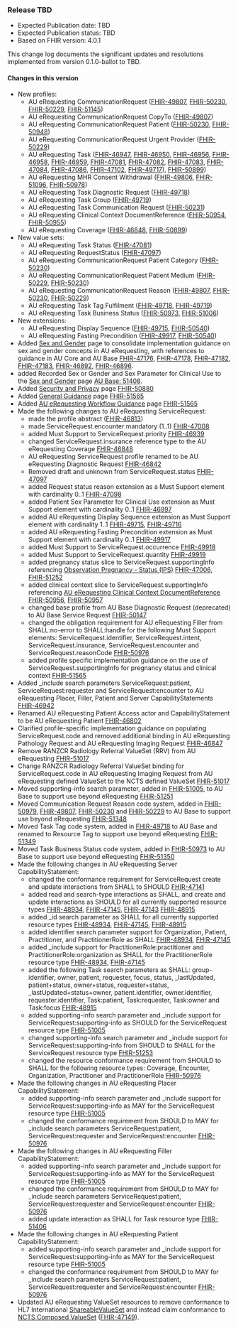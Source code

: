### Release TBD
- Expected Publication date: TBD
- Expected Publication status: TBD
- Based on FHIR version: 4.0.1

This change log documents the significant updates and resolutions implemented from version 0.1.0-ballot to TBD.

#### Changes in this version
- New profiles: 
  - AU eRequesting CommunicationRequest ([FHIR-49807](https://jira.hl7.org/browse/FHIR-49807), [FHIR-50230](https://jira.hl7.org/browse/FHIR-50230), [FHIR-50229](https://jira.hl7.org/browse/FHIR-50229), [FHIR-51145](https://jira.hl7.org/browse/FHIR-51145))
  - AU eRequesting CommunicationRequest CopyTo ([FHIR-49807](https://jira.hl7.org/browse/FHIR-49807))
  - AU eRequesting CommunicationRequest Patient ([FHIR-50230](https://jira.hl7.org/browse/FHIR-50230), [FHIR-50948](https://jira.hl7.org/browse/FHIR-50948))
  - AU eRequesting CommunicationRequest Urgent Provider ([FHIR-50229](https://jira.hl7.org/browse/FHIR-50229))
  - AU eRequesting Task ([FHIR-46947](https://jira.hl7.org/browse/FHIR-46947), [FHIR-46950](https://jira.hl7.org/browse/FHIR-46950), [FHIR-46956](https://jira.hl7.org/browse/FHIR-46956), [FHIR-46958](https://jira.hl7.org/browse/FHIR-46958), [FHIR-46959](https://jira.hl7.org/browse/FHIR-46959), [FHIR-47081](https://jira.hl7.org/browse/FHIR-47081), [FHIR-47082](https://jira.hl7.org/browse/FHIR-47082), [FHIR-47083](https://jira.hl7.org/browse/FHIR-47083), [FHIR-47084](https://jira.hl7.org/browse/FHIR-47084), [FHIR-47086](https://jira.hl7.org/browse/FHIR-47086), [FHIR-47102](https://jira.hl7.org/browse/FHIR-47102), [FHIR-49717](https://jira.hl7.org/browse/FHIR-49717)), [FHIR-50899](https://jira.hl7.org/browse/FHIR-50899))
  - AU eRequesting MHR Consent Withdrawal ([FHIR-49806](https://jira.hl7.org/browse/FHIR-49806), [FHIR-51096](https://jira.hl7.org/browse/FHIR-51096), [FHIR-50978](https://jira.hl7.org/browse/FHIR-50978))
  - AU eRequesting Task Diagnostic Request ([FHIR-49718](https://jira.hl7.org/browse/FHIR-49718))
  - AU eRequesting Task Group ([FHIR-49719](https://jira.hl7.org/browse/FHIR-49719))
  - AU eRequesting Task Communication Request ([FHIR-50231](https://jira.hl7.org/browse/FHIR-50231))  
  - AU eRequesting Clinical Context DocumentReference ([FHIR-50954](https://jira.hl7.org/browse/FHIR-50954), [FHIR-50955](https://jira.hl7.org/browse/FHIR-50955))
  - AU eRequesting Coverage ([FHIR-46848](https://jira.hl7.org/browse/FHIR-46848), [FHIR-50899](https://jira.hl7.org/browse/FHIR-50899))
- New value sets:
  - AU eRequesting Task Status ([FHIR-47081](https://jira.hl7.org/browse/FHIR-47081))
  - AU eRequesting RequestStatus ([FHIR-47097](https://jira.hl7.org/browse/FHIR-47097))
  - AU eRequesting CommunicationRequest Patient Category ([FHIR-50230](https://jira.hl7.org/browse/FHIR-50230))
  - AU eRequesting CommunicationRequest Patient Medium ([FHIR-50229](https://jira.hl7.org/browse/FHIR-50229), [FHIR-50230](https://jira.hl7.org/browse/FHIR-50230))
  - AU eRequesting CommunicationRequest Reason ([FHIR-49807](https://jira.hl7.org/browse/FHIR-49807), [FHIR-50230](https://jira.hl7.org/browse/FHIR-50230), [FHIR-50229](https://jira.hl7.org/browse/FHIR-50229))
  - AU eRequesting Task Tag Fulfilment ([FHIR-49718](https://jira.hl7.org/browse/FHIR-49718), [FHIR-49719](https://jira.hl7.org/browse/FHIR-49719))
  - AU eRequesting Task Business Status ([FHIR-50973](https://jira.hl7.org/browse/FHIR-50973), [FHIR-51006](https://jira.hl7.org/browse/FHIR-51006))
- New extensions:  
  - AU eRequesting Display Sequence ([FHIR-49715](https://jira.hl7.org/browse/FHIR-49715), [FHIR-50540](https://jira.hl7.org/browse/FHIR-50540))
  - AU eRequesting Fasting Precondition ([FHIR-49917](https://jira.hl7.org/browse/FHIR-49917), [FHIR-50540](https://jira.hl7.org/browse/FHIR-50540))
- Added [Sex and Gender](sex-and-gender.html) page to consolidate implementation guidance on sex and gender concepts in AU eRequesting, with references to guidance in AU Core and AU Base [FHIR-47176](https://jira.hl7.org/browse/FHIR-47176), [FHIR-47178](https://jira.hl7.org/browse/FHIR-47178), [FHIR-47182](https://jira.hl7.org/browse/FHIR-47182), [FHIR-47183](https://jira.hl7.org/browse/FHIR-47183), [FHIR-46892](https://jira.hl7.org/browse/FHIR-46892), [FHIR-46896](https://jira.hl7.org/browse/FHIR-46896).
- added Recorded Sex or Gender and Sex Parameter for Clinical Use to the [Sex and Gender](sex-and-gender.html) page [AU Base: 51408](https://jira.hl7.org/browse/FHIR-51408).
- Added [Security and Privacy](security.html) page [FHIR-50880](https://jira.hl7.org/browse/FHIR-50880)
- Added [General Guidance](general-guidance.html) page [FHIR-51565](https://jira.hl7.org/browse/FHIR-51565)
- Added [AU eRequesting Workflow Guidance](workflow.html) page [FHIR-51565](https://jira.hl7.org/browse/FHIR-51565)
- Made the following changes to AU eRequesting ServiceRequest:
  - made the profile abstract ([FHIR-46813](https://jira.hl7.org/browse/FHIR-46813))
  - made ServiceRequest.encounter mandatory (1..1) [FHIR-47008](https://jira.hl7.org/browse/FHIR-47008)
  - added Must Support to ServiceRequest.priority [FHIR-46939](https://jira.hl7.org/browse/FHIR-46939)
  - changed ServiceRequest.insurance reference type to the AU eRequesting Coverage [FHIR-46848](https://jira.hl7.org/browse/FHIR-46848)
  - AU eRequesting ServiceRequest profile renamed to be AU eRequesting Diagnostic Request [FHIR-46842](https://jira.hl7.org/browse/FHIR-46842)
  - Removed draft and unknown from ServiceRequest.status [FHIR-47097](https://jira.hl7.org/browse/FHIR-47097)
  - added Request status reason extension as a Must Support element with cardinality 0..1 [FHIR-47098](https://jira.hl7.org/browse/FHIR-47098)
  - added Patient Sex Parameter for Clinical Use extension as Must Support element with cardinality 0..1 [FHIR-46997](https://jira.hl7.org/browse/FHIR-46997)
  - added AU eRequesting Display Sequence extension as Must Support element with cardinality 1..1 [FHIR-49715](https://jira.hl7.org/browse/FHIR-49715), [FHIR-49716](https://jira.hl7.org/browse/FHIR-49716)
  - added AU eRequesting Fasting Precondition extension as Must Support element with cardinality 0..1 [FHIR-49917](https://jira.hl7.org/browse/FHIR-49917)
  - added Must Support to ServiceRequest.occurrence [FHIR-49918](https://jira.hl7.org/browse/FHIR-49918)
  - added Must Support to ServiceRequest.quantity [FHIR-49919](https://jira.hl7.org/browse/FHIR-49919)
  - added pregnancy status slice to ServiceRequest.supportingInfo referencing [Observation Pregnancy - Status (IPS)](https://build.fhir.org/ig/HL7/fhir-ips/StructureDefinition-Observation-pregnancy-status-uv-ips.html) [FHIR-47006](https://jira.hl7.org/browse/FHIR-47006), [FHIR-51252](https://jira.hl7.org/browse/FHIR-51252)
  - added clinical context slice to ServiceRequest.supportingInfo referencing [AU eRequesting Clinical Context DocumentReference](StructureDefinition-au-erequesting-clinicalcontext-documentreference.html) [FHIR-50956](https://jira.hl7.org/browse/FHIR-50956), [FHIR-50957](https://jira.hl7.org/browse/FHIR-50957)
  - changed base profile from AU Base Diagnostic Request (deprecated) to AU Base Service Request [FHIR-50147](https://jira.hl7.org/browse/FHIR-50147)
  - changed the obligation requirement for AU eRequesting Filler from SHALL:no-error to SHALL:handle for the following Must Support elements: ServiceRequest.identifier, ServiceRequest.intent, ServiceRequest.insurance, ServiceRequest.encounter and ServiceRequest.reasonCode [FHIR-50976](https://jira.hl7.org/browse/FHIR-50976)
  - added profile specific implementation guidance on the use of ServiceRequest.supportingInfo for pregnancy status and clinical context [FHIR-51565](https://jira.hl7.org/browse/FHIR-51565)
- Added _include search parameters ServiceRequest:patient, ServiceRequest:requester and ServiceRequest:encounter to AU eRequesting Placer, Filler, Patient and Server CapabilityStatements [FHIR-46942](https://jira.hl7.org/browse/FHIR-46942)
- Renamed AU eRequesting Patient Access actor and CapabilityStatement to be AU eRequesting Patient [FHIR-46802](https://jira.hl7.org/browse/FHIR-46802)
- Clarified profile-specific implementation guidance on populating ServiceRequest.code and removed additional binding in AU eRequesting Pathology Request and AU eRequesting Imaging Request [FHIR-46847](https://jira.hl7.org/browse/FHIR-46847)
- Remove RANZCR Radiology Referral ValueSet (RRV) from AU eRequesting [FHIR-51017](https://jira.hl7.org/browse/FHIR-51017)
- Change RANZCR Radiology Referral ValueSet binding for ServiceRequest.code in AU eRequesting Imaging Request from AU eRequesting defined ValueSet to the NCTS defined ValueSet [FHIR-51017](https://jira.hl7.org/browse/FHIR-51017)
- Moved supporting-info search parameter, added in [FHIR-51005](https://jira.hl7.org/browse/FHIR-51005), to AU Base to support use beyond eRequesting [FHIR-51251](https://jira.hl7.org/browse/FHIR-51251)
- Moved Communication Request Reason code system, added in [FHIR-50979](https://jira.hl7.org/browse/FHIR-50979), [FHIR-49807](https://jira.hl7.org/browse/FHIR-49807), [FHIR-50230](https://jira.hl7.org/browse/FHIR-50230) and [FHIR-50229](https://jira.hl7.org/browse/FHIR-50229) to AU Base to support use beyond eRequesting [FHIR-51348](https://jira.hl7.org/browse/FHIR-51348)
- Moved Task Tag code system, added in [FHIR-49718](https://jira.hl7.org/browse/FHIR-49718) to AU Base and renamed to Resource Tag to support use beyond eRequesting [FHIR-51349](https://jira.hl7.org/browse/FHIR-51349)
- Moved Task Business Status code system, added in [FHIR-50973](https://jira.hl7.org/browse/FHIR-50973) to AU Base to support use beyond eRequesting [FHIR-51350](https://jira.hl7.org/browse/FHIR-51350)
- Made the following changes in AU eRequesting Server CapabilityStatement:
  - changed the conformance requirement for ServiceRequest create and update interactions from SHALL to SHOULD [FHIR-47141](https://jira.hl7.org/browse/FHIR-47141)
  - added read and search-type interactions as SHALL, and create and update interactions as SHOULD for all currently supported resource types [FHIR-48934](https://jira.hl7.org/browse/FHIR-48934), [FHIR-47145](https://jira.hl7.org/browse/FHIR-47145), [FHIR-47143](https://jira.hl7.org/browse/FHIR-47143) [FHIR-48915](https://jira.hl7.org/browse/FHIR-48915)
  - added _id search parameter as SHALL for all currently supported resource types [FHIR-48934](https://jira.hl7.org/browse/FHIR-48934), [FHIR-47145](https://jira.hl7.org/browse/FHIR-47145), [FHIR-48915](https://jira.hl7.org/browse/FHIR-48915)
  - added identifier search parameter support for Organization, Patient, Practitioner, and PractitionerRole as SHALL [FHIR-48934](https://jira.hl7.org/browse/FHIR-48934), [FHIR-47145](https://jira.hl7.org/browse/FHIR-47145)
  - added _include support for PractitionerRole:practitioner and PractitionerRole:organization as SHALL for the PractitionerRole resource type [FHIR-48934](https://jira.hl7.org/browse/FHIR-48934), [FHIR-47145](https://jira.hl7.org/browse/FHIR-47145)
  - added the following Task search parameters as SHALL: group-identifier, owner, patient, requester, focus, status, _lastUpdated, patient+status, owner+status, requester+status, _lastUpdated+status+owner, patient.identifier, owner.identifier, requester.identifier, Task:patient, Task:requester, Task:owner and Task:focus [FHIR-48915](https://jira.hl7.org/browse/FHIR-48915)
  - added supporting-info search parameter and _include support for ServiceRequest:supporting-info as SHOULD for the ServiceRequest resource type [FHIR-51005](https://jira.hl7.org/browse/FHIR-51005)
  - changed supporting-info search parameter and _include support for ServiceRequest:supporting-info from SHOULD to SHALL for the ServiceRequest resource type [FHIR-51253](https://jira.hl7.org/browse/FHIR-51253)
  - changed the resource conformance requirement from SHOULD to SHALL for the following resource types: Coverage, Encounter, Organization, Practitioner and PractitionerRole [FHIR-50976](https://jira.hl7.org/browse/FHIR-50976)
- Made the following changes in AU eRequesting Placer CapabilityStatement:
  - added supporting-info search parameter and _include support for ServiceRequest:supporting-info as MAY for the ServiceRequest resource type [FHIR-51005](https://jira.hl7.org/browse/FHIR-51005)
  - changed the conformance requirement from SHOULD to MAY for _include search parameters ServiceRequest:patient, ServiceRequest:requester and ServiceRequest:encounter [FHIR-50976](https://jira.hl7.org/browse/FHIR-50976)
- Made the following changes in AU eRequesting Filler CapabilityStatement:
  - added supporting-info search parameter and _include support for ServiceRequest:supporting-info as MAY for the ServiceRequest resource type [FHIR-51005](https://jira.hl7.org/browse/FHIR-51005)
  - changed the conformance requirement from SHOULD to MAY for _include search parameters ServiceRequest:patient, ServiceRequest:requester and ServiceRequest:encounter [FHIR-50976](https://jira.hl7.org/browse/FHIR-50976)
  - added update interaction as SHALL for Task resource type [FHIR-51406](https://jira.hl7.org/browse/FHIR-51406)
- Made the following changes in AU eRequesting Patient CapabilityStatement:
  - added supporting-info search parameter and _include support for ServiceRequest:supporting-info as MAY for the ServiceRequest resource type [FHIR-51005](https://jira.hl7.org/browse/FHIR-51005)
  - changed the conformance requirement from SHOULD to MAY for _include search parameters ServiceRequest:patient, ServiceRequest:requester and ServiceRequest:encounter [FHIR-50976](https://jira.hl7.org/browse/FHIR-50976)
- Updated AU eRequesting ValueSet resources to remove conformance to HL7 International <a href="http://hl7.org/fhir/StructureDefinition/shareablevalueset">ShareableValueSet</a> and instead claim conformance to <a href="https://healthterminologies.gov.au/fhir/StructureDefinition/composed-value-set-4"> NCTS Composed ValueSet</a> (<a href="https://jira.hl7.org/browse/FHIR-47149">FHIR-47149</a>).